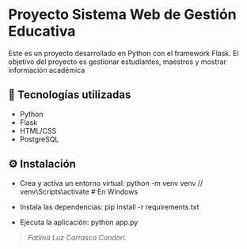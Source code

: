 # Proyecto Sistema Web de Gestión Educativa
Este es un proyecto desarrollado en Python con el framework Flask. El objetivo del proyecto es gestionar estudiantes, maestros y mostrar información académica

## 🚀 Tecnologías utilizadas

- Python
- Flask
- HTML/CSS 
- PostgreSQL

## ⚙️ Instalación
- Crea y activa un entorno virtual:
python -m venv venv  //
venv\Scripts\activate  # En Windows

- Instala las dependencias:
pip install -r requirements.txt

- Ejecuta la aplicación:
python app.py

> *Fatima Luz Carrasco Condori.*
